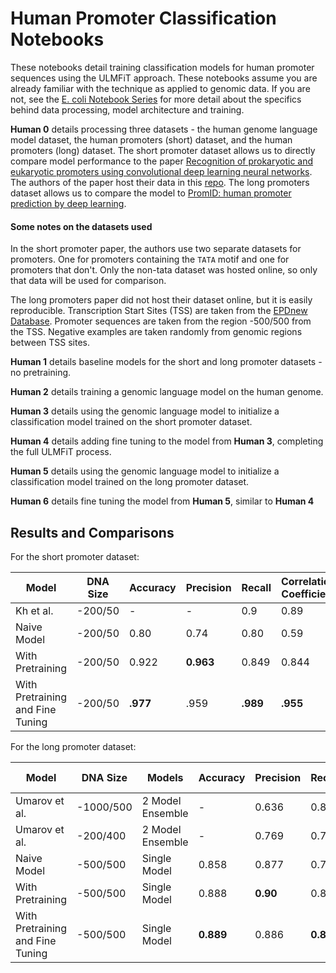 # Human Promoter Classification Notebooks

These notebooks detail training classification models for human promoter sequences using the ULMFiT approach. These notebooks assume you 
are already familiar with the technique as applied to genomic data. If you are not, see the [E. coli Notebook Series](https://github.com/kheyer/Genomic-ULMFiT/tree/master/Bacteria/E.%20Coli) 
for more detail about the specifics behind data processing, model architecture and training.

__Human 0__ details processing three datasets - the human genome language model dataset, the human promoters (short) dataset, and the 
human promoters (long) dataset. The short promoter dataset allows us to directly compare model performance to the paper 
[Recognition of prokaryotic and eukaryotic promoters using convolutional deep learning neural networks](https://journals.plos.org/plosone/article?id=10.1371/journal.pone.0171410). 
The authors of the paper host their data in this [repo](https://github.com/solovictor/CNNPromoterData). The long promoters dataset allows 
us to compare the model to [PromID: human promoter prediction by deep learning](https://arxiv.org/pdf/1810.01414.pdf).

#### Some notes on the datasets used
In the short promoter paper, the authors use two separate datasets for promoters. One for promoters containing the `TATA` motif and one 
for promoters that don't. Only the non-tata dataset was hosted online, so only that data will be used for comparison.

The long promoters paper did not host their dataset online, but it is easily reproducible. Transcription Start Sites (TSS) are taken from 
the [EPDnew Database](ftp://ccg.vital-it.ch/epdnew/human/006/). Promoter sequences are taken from the region -500/500 from the TSS. Negative 
examples are taken randomly from genomic regions between TSS sites.

__Human 1__ details baseline models for the short and long promoter datasets - no pretraining.

__Human 2__ details training a genomic language model on the human genome.

__Human 3__ details using the genomic language model to initialize a classification model trained on the short promoter dataset.

__Human 4__ details adding fine tuning to the model from __Human 3__, completing the full ULMFiT process.

__Human 5__ details using the genomic language model to initialize a classification model trained on the long promoter dataset.

__Human 6__ details fine tuning the model from __Human 5__, similar to __Human 4__

## Results and Comparisons

For the short promoter dataset:

| Model                            	| DNA Size 	| Accuracy 	| Precision 	| Recall 	| Correlation Coefficient 	| Specificity 	|
|----------------------------------	|----------	|----------	|-----------	|--------	|-------------------------	|-------------	|
| Kh et al.                        	| -200/50  	|     -    	|     -     	|   0.9  	|           0.89          	|     __0.98__    	|
| Naive Model                      	| -200/50  	|   0.80   	|    0.74   	|  0.80  	|           0.59          	|     0.80    	|
| With Pretraining                 	| -200/50  	|   0.922  	|   __0.963__   	|  0.849 	|          0.844          	|    0.976    	|
| With Pretraining and Fine Tuning 	| -200/50  	|   __.977__   	|    .959   	|  __.989__  	|           __.955__          	|     .969    	|


For the long promoter dataset:

| Model                            	| DNA Size  	| Models           	| Accuracy 	| Precision 	| Recall 	| Correlation Coefficient 	|
|----------------------------------	|-----------	|------------------	|----------	|-----------	|--------	|-------------------------	|
| Umarov et al.                    	| -1000/500 	| 2 Model Ensemble 	|     -    	|   0.636   	|  0.802 	|          0.714          	|
| Umarov et al.                    	|  -200/400 	| 2 Model Ensemble 	|     -    	|   0.769   	|  0.755 	|          0.762          	|
| Naive Model                      	|  -500/500 	|   Single Model   	|   0.858  	|   0.877   	|  0.772 	|          0.708          	|
| With Pretraining                 	|  -500/500 	|   Single Model   	|   0.888  	|    __0.90__   	|  0.824 	|          0.770          	|
| With Pretraining and Fine Tuning 	|  -500/500 	|   Single Model   	|   __0.889__  	|   0.886   	|  __0.846__ 	|          __0.772__          	|




